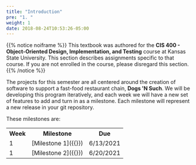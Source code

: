 ```yaml
---
title: "Introduction"
pre: "1. "
weight: 1
date: 2018-08-24T10:53:26-05:00
---
```


{{% notice noiframe %}}
This textbook was authored for the **CIS 400 - Object-Oriented Design, Implementation, and Testing** course at Kansas State University.  This section describes assignments specific to that course.  If you are not enrolled in the course, please disregard this section.
{{% /notice %}}

The projects for this semester are all centered around the creation of software to support a fast-food restaurant chain, **Dogs 'N Such**. We will be developing this program iteratively, and each week we will have a new set of features to add and turn in as a milestone. Each milestone will represent a new release in your git repository.

These milestones are:

<table>
  <tr>
    <th>Week</th>
    <th>Milestone</th>
    <th>Due</th>
  </tr>
  <tr>
    <td>1</td>
    <td>[Milestone 1]({{<ref "d-milestones-u21/03-milestone-1">}})</td>
    <td>6/13/2021</td>
  </tr>
  <tr>
    <td>1</td>
    <td>[Milestone 2]({{<ref "d-milestones-u21/04-milestone-2">}})</td>
    <td>6/20/2021</td>
  </tr>
</table>